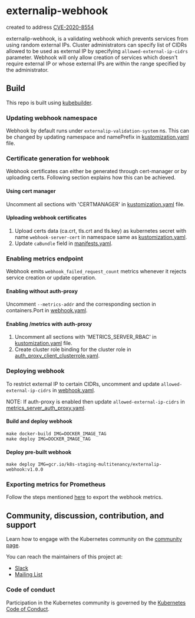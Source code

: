 # externalip-webhook

created to address [CVE-2020-8554](https://www.cvedetails.com/cve/CVE-2020-8554/)

externalip-webhook, is a validating webhook which prevents services from using random external IPs. Cluster administrators
can specify list of CIDRs allowed to be used as external IP by specifying `allowed-external-ip-cidrs` parameter.
Webhook will only allow creation of services which doesn't require external IP or whose external IPs are within the range
specified by the administrator.

## Build

This repo is built using [kubebuilder](https://book.kubebuilder.io/).

### Updating webhook namespace
Webhook by default runs under `externalip-validation-system` ns. This can be changed by updating namespace and
namePrefix in [kustomization.yaml](config/default/kustomization.yaml) file.

### Certificate generation for webhook
Webhook certificates can either be generated through cert-manager or by uploading certs. Following section explains how
this can be achieved.

#### Using cert manager
Uncomment all sections with 'CERTMANAGER' in [kustomization.yaml](config/default/kustomization.yaml) file.

#### Uploading webhook certificates
1. Upload certs data (ca.crt, tls.crt and tls.key) as kubernetes secret with name `webhook-server-cert` in namespace
same as [kustomization.yaml](config/default/kustomization.yaml).
2. Update `caBundle` field in [manifests.yaml](config/webhook/manifests.yaml).

### Enabling metrics endpoint
Webhook emits `webhook_failed_request_count` metrics whenever it rejects service creation or update operation.

#### Enabling without auth-proxy
Uncomment `--metrics-addr` and the corresponding section in containers.Port in [webhook.yaml](config/webhook/webhook.yaml).

#### Enabling /metrics with auth-proxy
1. Uncomment all sections with 'METRICS_SERVER_RBAC' in [kustomization.yaml](config/default/kustomization.yaml) file.
2. Create cluster role binding for the cluster role in [auth_proxy_client_clusterrole.yaml](config/metrics_server_rbac/auth_proxy_client_clusterrole.yaml).

### Deploying webhook

To restrict external IP to certain CIDRs, uncomment and update `allowed-external-ip-cidrs` in [webhook.yaml](config/webhook/webhook.yaml).

NOTE: If auth-proxy is enabled then update `allowed-external-ip-cidrs` in [metrics_server_auth_proxy.yaml](config/default/metrics_server_auth_proxy_patch.yaml).

#### Build and deploy webhook
```console
make docker-build IMG=DOCKER_IMAGE_TAG
make deploy IMG=DOCKER_IMAGE_TAG
```

#### Deploy pre-built webhook
```console
make deploy IMG=gcr.io/k8s-staging-multitenancy/externalip-webhook:v1.0.0
```

### Exporting metrics for Prometheus
Follow the steps mentioned [here](https://book.kubebuilder.io/reference/metrics.html#exporting-metrics-for-prometheus) to export the webhook metrics.

## Community, discussion, contribution, and support

Learn how to engage with the Kubernetes community on the [community page](http://kubernetes.io/community/).

You can reach the maintainers of this project at:

- [Slack](http://slack.k8s.io/)
- [Mailing List](https://groups.google.com/forum/#!forum/kubernetes-dev)

### Code of conduct

Participation in the Kubernetes community is governed by the [Kubernetes Code of Conduct](code-of-conduct.md).

[owners]: https://git.k8s.io/community/contributors/guide/owners.md
[Creative Commons 4.0]: https://git.k8s.io/website/LICENSE
